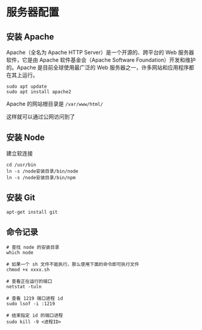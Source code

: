 # 服务器配置

## 安装 Apache

Apache（全名为 Apache HTTP Server）是一个开源的、跨平台的 Web 服务器软件，它是由 Apache 软件基金会（Apache Software Foundation）开发和维护的。Apache 是目前全球使用最广泛的 Web 服务器之一，许多网站和应用程序都在其上运行。

```shell
sudo apt update
sudo apt install apache2
```

Apache 的网站根目录是 `/var/www/html/`

这样就可以通过公网访问到了

## 安装 Node

建立软连接

```shell
cd /usr/bin
ln -s /node安装目录/bin/node
ln -s /node安装目录/bin/npm
```

## 安装 Git

```shell
apt-get install git
```

## 命令记录

```shell
# 查找 node 的安装目录
which node

# 如果一个 sh 文件不能执行，那么使用下面的命令即可执行文件
chmod +x xxxx.sh

# 查看正在运行的端口
netstat -tuln

# 查看 1219 端口进程 id
sudo lsof -i :1219

# 结束指定 id 的端口进程
sudo kill -9 <进程ID>

```